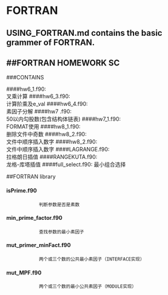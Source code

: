 # FORTRAN

## USING_FORTRAN.md contains the basic grammer of FORTRAN. 

##FORTRAN HOMEWORK SC
-------------------------------------------------------------------------------
###CONTAINS

####hw6_1.f90:  
				叉乘计算
####hw6_3.f90:  
				计算阶乘及e_val
####hw6_4.f90:  
				素因子分解
####hw7  .f90:  
				50以内勾股数(包含结构体链表)
####hw7_1.f90:  
				FORMAT使用
####hw8_1.f90:  
				删除文件中奇数
####hw8_2.f90:  
				文件中顺序插入数字
####hw8_2.f90:  
				文件中顺序插入数字
####LAGRANGE.f90:  
				拉格朗日插值
####RANGEKUTA.f90:  
				龙格-库塔插值
####full_select.f90:
				最小组合选择

##FORTRAN library
#### isPrime.f90
				判断参数是否是素数
#### min_prime_factor.f90
				查找参数的最小素因子
#### mut_primer_minFact.f90
				两个或三个数的公共最小素因子（INTERFACE实现）
#### mut_MPF.f90
				两个或三个数的最小公共素因子（MODULE实现）
